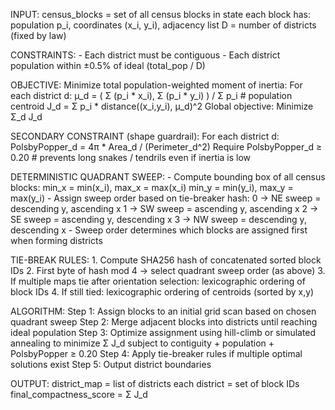 INPUT:
    census_blocks = set of all census blocks in state
        each block has: population p_i, coordinates (x_i, y_i), adjacency list
    D = number of districts (fixed by law)

CONSTRAINTS:
    - Each district must be contiguous
    - Each district population within ±0.5% of ideal (total_pop / D)

OBJECTIVE:
    Minimize total population-weighted moment of inertia:
        For each district d:
            μ_d = ( Σ (p_i * x_i), Σ (p_i * y_i) ) / Σ p_i   # population centroid
            J_d = Σ p_i * distance((x_i,y_i), μ_d)^2
        Global objective: Minimize Σ_d J_d

SECONDARY CONSTRAINT (shape guardrail):
    For each district d:
        PolsbyPopper_d = 4π * Area_d / (Perimeter_d^2)
        Require PolsbyPopper_d ≥ 0.20
        # prevents long snakes / tendrils even if inertia is low

DETERMINISTIC QUADRANT SWEEP:
    - Compute bounding box of all census blocks:
        min_x = min(x_i), max_x = max(x_i)
        min_y = min(y_i), max_y = max(y_i)
    - Assign sweep order based on tie-breaker hash:
        0 → NE sweep  = descending y, ascending x
        1 → SW sweep  = ascending y, ascending x
        2 → SE sweep  = ascending y, descending x
        3 → NW sweep  = descending y, descending x
    - Sweep order determines which blocks are assigned first when forming districts

TIE-BREAK RULES:
    1. Compute SHA256 hash of concatenated sorted block IDs
    2. First byte of hash mod 4 → select quadrant sweep order (as above)
    3. If multiple maps tie after orientation selection:
         lexicographic ordering of block IDs
    4. If still tied:
         lexicographic ordering of centroids (sorted by x,y)

ALGORITHM:
    Step 1: Assign blocks to an initial grid scan based on chosen quadrant sweep
    Step 2: Merge adjacent blocks into districts until reaching ideal population
    Step 3: Optimize assignment using hill-climb or simulated annealing to minimize Σ J_d
            subject to contiguity + population + PolsbyPopper ≥ 0.20
    Step 4: Apply tie-breaker rules if multiple optimal solutions exist
    Step 5: Output district boundaries

OUTPUT:
    district_map = list of districts
        each district = set of block IDs
    final_compactness_score = Σ J_d
